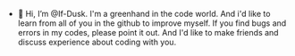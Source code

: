- 👋 Hi, I’m @If-Dusk. I'm a greenhand in the code world. And i'd like to learn from all of you in the github to improve myself. If you find bugs and errors in my codes, please 
 point it out. And I'd like to make friends and discuss experience about coding with you.


<!---
If-Dusk/If-Dusk is a ✨ special ✨ repository because its `README.md` (this file) appears on your GitHub profile.
You can click the Preview link to take a look at your changes.
--->
